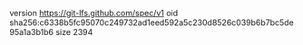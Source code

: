 version https://git-lfs.github.com/spec/v1
oid sha256:c6338b5fc95070c249732ad1eed592a5c230d8526c039b6b7bc5de95a1a3b1b6
size 2394

